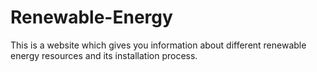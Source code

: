 # Renewable-Energy
This is a website which gives you information about different renewable energy resources and its installation process.
